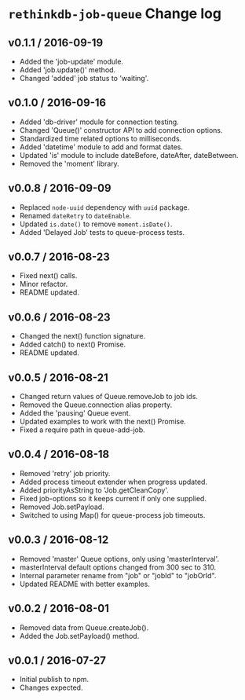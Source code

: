 # `rethinkdb-job-queue` Change log

## v0.1.1 / 2016-09-19

*   Added the 'job-update' module.
*   Added 'job.update()' method.
*   Changed 'added' job status to 'waiting'.

## v0.1.0 / 2016-09-16

*   Added 'db-driver' module for connection testing.
*   Changed 'Queue()' constructor API to add connection options.
*   Standardized time related options to milliseconds.
*   Added 'datetime' module to add and format dates.
*   Updated 'is' module to include dateBefore, dateAfter, dateBetween.
*   Removed the 'moment' library.

## v0.0.8 / 2016-09-09

*   Replaced `node-uuid` dependency with `uuid` package.
*   Renamed `dateRetry` to `dateEnable`.
*   Updated `is.date()` to remove `moment.isDate()`.
*   Added 'Delayed Job' tests to queue-process tests.

## v0.0.7 / 2016-08-23

*   Fixed next() calls.
*   Minor refactor.
*   README updated.

## v0.0.6 / 2016-08-23

*   Changed the next() function signature.
*   Added catch() to next() Promise.
*   README updated.

## v0.0.5 / 2016-08-21

*   Changed return values of Queue.removeJob to job ids.
*   Removed the Queue.connection alias property.
*   Added the 'pausing' Queue event.
*   Updated examples to work with the next() Promise.
*   Fixed a require path in queue-add-job.

## v0.0.4 / 2016-08-18

*   Removed 'retry' job priority.
*   Added process timeout extender when progress updated.
*   Added priorityAsString to 'Job.getCleanCopy'.
*   Fixed job-options so it keeps current if only one supplied.
*   Removed Job.setPayload.
*   Switched to using Map() for queue-process job timeouts.

## v0.0.3 / 2016-08-12

*   Removed 'master' Queue options, only using 'masterInterval'.
*   masterInterval default options changed from 300 sec to 310.
*   Internal parameter rename from "job" or "jobId" to "jobOrId".
*   Updated README with better examples.

## v0.0.2 / 2016-08-01

*   Removed data from Queue.createJob().
*   Added the Job.setPayload() method.

## v0.0.1 / 2016-07-27

*   Initial publish to npm.
*   Changes expected.
